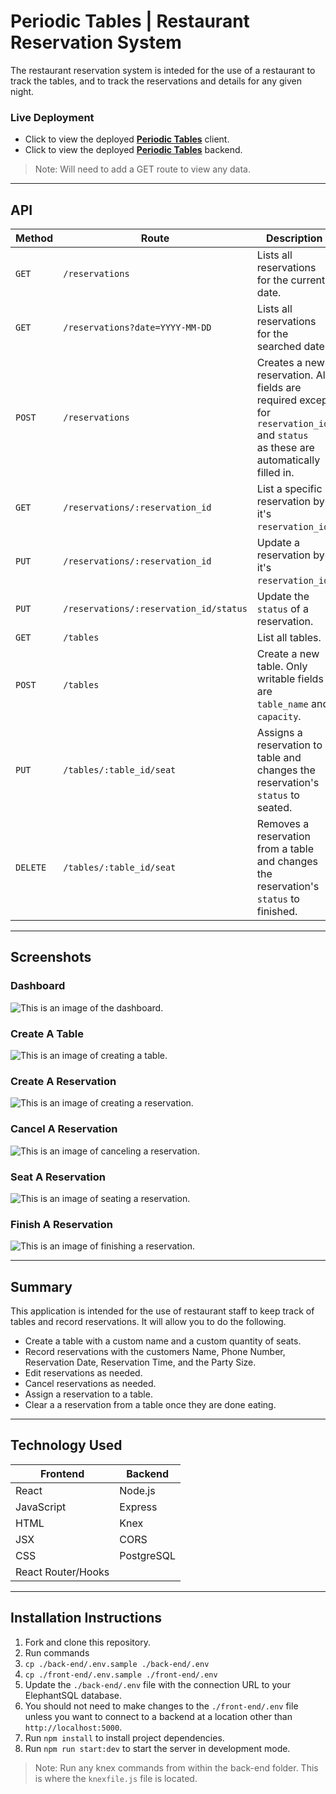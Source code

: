 # Periodic Tables | Restaurant Reservation System
The restaurant reservation system is inteded for the use of a restaurant to track the tables, and to track the reservations and details for any given night.  
### Live Deployment
* Click to view the deployed [**Periodic Tables**](https://restres-frontend.herokuapp.com/dashboard) client.
* Click to view the deployed [**Periodic Tables**](https://restres-backend.herokuapp.com/) backend.
>Note: Will need to add a GET route to view any data.

---
## API

|Method  |Route                                   |Description                                    |
|--------|----------------------------------------|-----------------------------------------------|
|`GET`   |`/reservations`                         |Lists all reservations for the current date.    |
|`GET`   |`/reservations?date=YYYY-MM-DD`         |Lists all reservations for the searched date.   |
|`POST`  |`/reservations`                         |Creates a new reservation.  All fields are <br> required except for `reservation_id` and `status` <br> as these are automatically filled in.|
|`GET`   |`/reservations/:reservation_id`         |List a specific reservation by it's `reservation_id`.|
|`PUT`   |`/reservations/:reservation_id`         |Update a reservation by it's `reservation_id`.|
|`PUT`   |`/reservations/:reservation_id/status`  |Update the `status` of a reservation.|
|`GET`   |`/tables`                               |List all tables. |
|`POST`  |`/tables`                               |Create a new table.  Only writable fields are <br> `table_name` and `capacity`.|
|`PUT`   |`/tables/:table_id/seat`                |Assigns a reservation to a table and changes the <br> reservation's `status` to seated.|
|`DELETE`|`/tables/:table_id/seat`                |Removes a reservation from a table and changes <br> the reservation's `status` to finished.|

---
## Screenshots
### Dashboard
![This is an image of the dashboard.](/photos/dashboard.PNG)
### Create A Table
![This is an image of creating a table.](/photos/dashboard.PNG)
### Create A Reservation
![This is an image of creating a reservation.](/photos/dashboard.PNG)
### Cancel A Reservation
![This is an image of canceling a reservation.](/photos/dashboard.PNG)
### Seat A Reservation
![This is an image of seating a reservation.](/photos/dashboard.PNG)
### Finish A Reservation
![This is an image of finishing a reservation.](/photos/dashboard.PNG)

---
## Summary
This application is intended for the use of restaurant staff to keep track of tables and record reservations.  It will allow you to do the following.
* Create a table with a custom name and a custom quantity of seats.
* Record reservations with the customers Name, Phone Number, Reservation Date, Reservation Time, and the Party Size.
* Edit reservations as needed.
* Cancel reservations as needed.
* Assign a reservation to a table.
* Clear a a reservation from a table once they are done eating.

---
## Technology Used
|Frontend|Backend|
|-|-|
|React|Node.js|
|JavaScript|Express|
|HTML|Knex|
|JSX|CORS|
|CSS|PostgreSQL|
|React Router/Hooks||

---
## Installation Instructions
1. Fork and clone this repository.
2. Run commands
  1. `cp ./back-end/.env.sample ./back-end/.env`
  2. `cp ./front-end/.env.sample ./front-end/.env`
3. Update the `./back-end/.env` file with the connection URL to your ElephantSQL database.
4. You should not need to make changes to the `./front-end/.env` file unless you want to connect to a backend at a location other than `http://localhost:5000`.
5. Run `npm install` to install project dependencies.
6. Run `npm run start:dev` to start the server in development mode.

> Note: Run any knex commands from within the back-end folder.  This is where the `knexfile.js` file is located.
